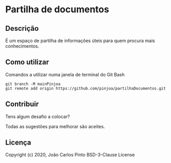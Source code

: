 ﻿# Partilha de documentos

## Descrição

É um espaço de partilha de informações úteis para quem procura mais conhecimentos.

## Como utilizar

Comandos a utilizar numa janela de terminal do Git Bash

```
git branch -M mainPinjoa
git remote add origin https://github.com/pinjoa/partilhaDocumentos.git
```

## Contribuir

Tens algum desafio a colocar?

Todas as sugestões para melhorar são aceites.

## Licença

Copyright (c) 2020, João Carlos Pinto
BSD-3-Clause License
